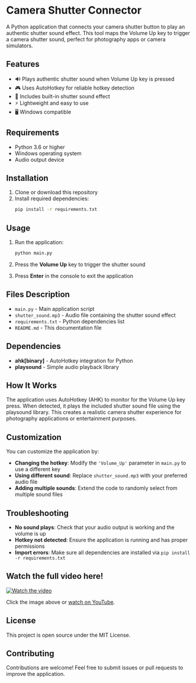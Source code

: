 # Camera Shutter Connector

A Python application that connects your camera shutter button to play an authentic shutter sound effect. This tool maps the Volume Up key to trigger a camera shutter sound, perfect for photography apps or camera simulators.

## Features

- 🔊 Plays authentic shutter sound when Volume Up key is pressed
- 🎮 Uses AutoHotkey for reliable hotkey detection
- 🎵 Includes built-in shutter sound effect
- ⚡ Lightweight and easy to use
- 🖥️ Windows compatible

## Requirements

- Python 3.6 or higher
- Windows operating system
- Audio output device

## Installation

1. Clone or download this repository
2. Install required dependencies:
   ```bash
   pip install -r requirements.txt
   ```

## Usage

1. Run the application:
   ```bash
   python main.py
   ```

2. Press the **Volume Up** key to trigger the shutter sound

3. Press **Enter** in the console to exit the application

## Files Description

- `main.py` - Main application script
- `shutter_sound.mp3` - Audio file containing the shutter sound effect
- `requirements.txt` - Python dependencies list
- `README.md` - This documentation file

## Dependencies

- **ahk[binary]** - AutoHotkey integration for Python
- **playsound** - Simple audio playback library

## How It Works

The application uses AutoHotkey (AHK) to monitor for the Volume Up key press. When detected, it plays the included shutter sound file using the playsound library. This creates a realistic camera shutter experience for photography applications or entertainment purposes.

## Customization

You can customize the application by:

- **Changing the hotkey**: Modify the `'Volume_Up'` parameter in `main.py` to use a different key
- **Using different sound**: Replace `shutter_sound.mp3` with your preferred audio file
- **Adding multiple sounds**: Extend the code to randomly select from multiple sound files

## Troubleshooting

- **No sound plays**: Check that your audio output is working and the volume is up
- **Hotkey not detected**: Ensure the application is running and has proper permissions
- **Import errors**: Make sure all dependencies are installed via `pip install -r requirements.txt`

## Watch the full video here!

[![Watch the video](https://img.youtube.com/vi/uSjMHxiK0Zs/0.jpg)](https://www.youtube.com/watch?v=uSjMHxiK0Zs)

Click the image above or [watch on YouTube](https://www.youtube.com/watch?v=uSjMHxiK0Zs).

## License

This project is open source under the MIT License.

## Contributing

Contributions are welcome! Feel free to submit issues or pull requests to improve the application.